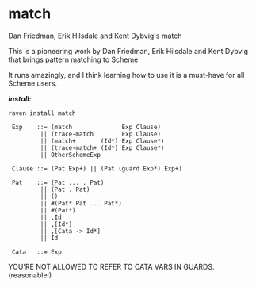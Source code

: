 # match
Dan Friedman, Erik Hilsdale and Kent Dybvig's match

This is a pioneering work by Dan Friedman, Erik Hilsdale and Kent Dybvig that brings pattern matching to Scheme.

It runs amazingly, and I think learning how to use it is a must-have for all Scheme users.

***install:***

`raven install match`







```
 Exp    ::= (match              Exp Clause)
         || (trace-match        Exp Clause)
         || (match+       (Id*) Exp Clause*)
         || (trace-match+ (Id*) Exp Clause*)
         || OtherSchemeExp

 Clause ::= (Pat Exp+) || (Pat (guard Exp*) Exp+)

 Pat    ::= (Pat ... . Pat)
         || (Pat . Pat)
         || ()
         || #(Pat* Pat ... Pat*)
         || #(Pat*)
         || ,Id
         || ,[Id*]
         || ,[Cata -> Id*]
         || Id

 Cata   ::= Exp
 ```

 YOU'RE NOT ALLOWED TO REFER TO CATA VARS IN GUARDS. (reasonable!)
